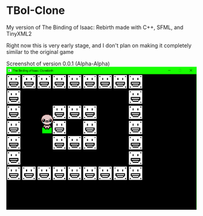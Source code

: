 # TBoI-Clone
My version of The Binding of Isaac: Rebirth made with C++, SFML, and TinyXML2

Right now this is very early stage, and I don't plan on making it completely similar to the original game

Screenshot of version 0.0.1 (Alpha-Alpha)
<img src="screenshot.png"/>

